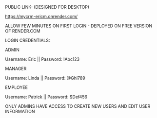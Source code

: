 PUBLIC LINK: (DESIGNED FOR DESKTOP)

https://mycrm-ericm.onrender.com/

ALLOW FEW MINUTES ON FIRST LOGIN - DEPLOYED ON FREE VERSION OF RENDER.COM


LOGIN CREDENTIALS:

ADMIN

Username: Eric || Password: !Abc123

MANAGER

Username: Linda || Password: @Ghi789

EMPLOYEE

Username: Patrick || Password: $Def456

ONLY ADMINS HAVE ACCESS TO CREATE NEW USERS AND EDIT USER INFORMATION
